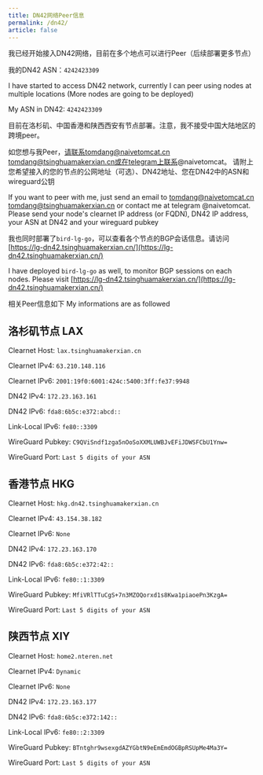 ```yaml
---
title: DN42网络Peer信息
permalink: /dn42/
article: false
---
```


我已经开始接入DN42网络，目前在多个地点可以进行Peer（后续部署更多节点）

我的DN42 ASN：`4242423309`

I have started to access DN42 network, currently I can peer using nodes at multiple locations
(More nodes are going to be deployed)

My ASN in DN42: `4242423309`

目前在洛杉矶、中国香港和陕西西安有节点部署。注意，我不接受中国大陆地区的跨境peer。

如您想与我Peer，请联系tomdang@naivetomcat.cn tomdang@tsinghuamakerxian.cn或在telegram上联系@naivetomcat。
请附上您希望接入的您的节点的公网地址（可选）、DN42地址、您在DN42中的ASN和wireguard公钥

If you want to peer with me, just send an email to tomdang@naivetomcat.cn tomdang@tsinghuamakerxian.cn
or contact me at telegram @naivetomcat. Please send your node's clearnet IP address (or FQDN), DN42 IP
address, your ASN at DN42 and your wireguard pubkey

我也同时部署了`bird-lg-go`，可以查看各个节点的BGP会话信息。请访问[https://lg-dn42.tsinghuamakerxian.cn/](https://lg-dn42.tsinghuamakerxian.cn/)

I have deployed `bird-lg-go` as well, to monitor BGP sessions on each nodes. Please visit [https://lg-dn42.tsinghuamakerxian.cn/](https://lg-dn42.tsinghuamakerxian.cn/)

相关Peer信息如下
My informations are as followed

## 洛杉矶节点 LAX

Clearnet Host: `lax.tsinghuamakerxian.cn`

Clearnet IPv4: `63.210.148.116`

Clearnet IPv6: `2001:19f0:6001:424c:5400:3ff:fe37:9948`

DN42 IPv4: `172.23.163.161`

DN42 IPv6: `fda8:6b5c:e372:abcd::`

Link-Local IPv6: `fe80::3309`

WireGuard Pubkey: `C9QViSndf1zga5nOoSoXXMLUWBJvEFiJDWSFCbU1Ynw=`

WireGuard Port: `Last 5 digits of your ASN`

## 香港节点 HKG

Clearnet Host: `hkg.dn42.tsinghuamakerxian.cn`

Clearnet IPv4: `43.154.38.182`

Clearnet IPv6: `None`

DN42 IPv4: `172.23.163.170`

DN42 IPv6: `fda8:6b5c:e372:42::`

Link-Local IPv6: `fe80::1:3309`

WireGuard Pubkey: `MfiVRlTTuCgS+7n3MZOQorxd1s8Kwa1piaoePn3KzgA=`

WireGuard Port: `Last 5 digits of your ASN`

## 陕西节点 XIY

Clearnet Host: `home2.nteren.net`

Clearnet IPv4: `Dynamic`

Clearnet IPv6: `None`

DN42 IPv4: `172.23.163.177`

DN42 IPv6: `fda8:6b5c:e372:142::`

Link-Local IPv6: `fe80::2:3309`

WireGuard Pubkey: `BTntghr9wsexgdAZYGbtN9eEmEmdOGBpRSUpMe4Ma3Y=`

WireGuard Port: `Last 5 digits of your ASN`